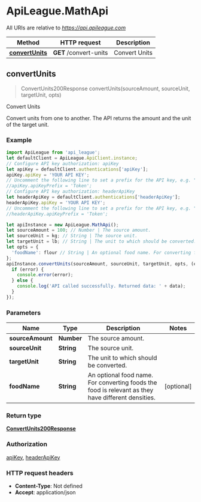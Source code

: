 # ApiLeague.MathApi

All URIs are relative to *https://api.apileague.com*

Method | HTTP request | Description
------------- | ------------- | -------------
[**convertUnits**](MathApi.md#convertUnits) | **GET** /convert-units | Convert Units



## convertUnits

> ConvertUnits200Response convertUnits(sourceAmount, sourceUnit, targetUnit, opts)

Convert Units

Convert units from one to another. The API returns the amount and the unit of the target unit.

### Example

```javascript
import ApiLeague from 'api_league';
let defaultClient = ApiLeague.ApiClient.instance;
// Configure API key authorization: apiKey
let apiKey = defaultClient.authentications['apiKey'];
apiKey.apiKey = 'YOUR API KEY';
// Uncomment the following line to set a prefix for the API key, e.g. "Token" (defaults to null)
//apiKey.apiKeyPrefix = 'Token';
// Configure API key authorization: headerApiKey
let headerApiKey = defaultClient.authentications['headerApiKey'];
headerApiKey.apiKey = 'YOUR API KEY';
// Uncomment the following line to set a prefix for the API key, e.g. "Token" (defaults to null)
//headerApiKey.apiKeyPrefix = 'Token';

let apiInstance = new ApiLeague.MathApi();
let sourceAmount = 100; // Number | The source amount.
let sourceUnit = kg; // String | The source unit.
let targetUnit = lb; // String | The unit to which should be converted.
let opts = {
  'foodName': flour // String | An optional food name. For converting foods the food is relevant as they have different densities.
};
apiInstance.convertUnits(sourceAmount, sourceUnit, targetUnit, opts, (error, data, response) => {
  if (error) {
    console.error(error);
  } else {
    console.log('API called successfully. Returned data: ' + data);
  }
});
```

### Parameters


Name | Type | Description  | Notes
------------- | ------------- | ------------- | -------------
 **sourceAmount** | **Number**| The source amount. | 
 **sourceUnit** | **String**| The source unit. | 
 **targetUnit** | **String**| The unit to which should be converted. | 
 **foodName** | **String**| An optional food name. For converting foods the food is relevant as they have different densities. | [optional] 

### Return type

[**ConvertUnits200Response**](ConvertUnits200Response.md)

### Authorization

[apiKey](../README.md#apiKey), [headerApiKey](../README.md#headerApiKey)

### HTTP request headers

- **Content-Type**: Not defined
- **Accept**: application/json

